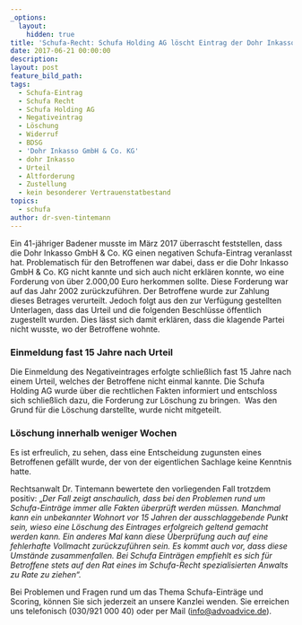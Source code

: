 ```yaml
---
_options:
  layout:
    hidden: true
title: 'Schufa-Recht: Schufa Holding AG löscht Eintrag der Dohr Inkasso GmbH & Co. KG'
date: 2017-06-21 00:00:00
description:
layout: post
feature_bild_path:
tags:
  - Schufa-Eintrag
  - Schufa Recht
  - Schufa Holding AG
  - Negativeintrag
  - Löschung
  - Widerruf
  - BDSG
  - 'Dohr Inkasso GmbH & Co. KG'
  - dohr Inkasso
  - Urteil
  - Altforderung
  - Zustellung
  - kein besonderer Vertrauenstatbestand
topics:
  - schufa
author: dr-sven-tintemann
---
```



Ein 41-j&auml;hriger Badener musste im M&auml;rz 2017 &uuml;berrascht feststellen, dass die Dohr Inkasso GmbH & Co. KG einen negativen Schufa-Eintrag veranlasst hat. Problematisch f&uuml;r den Betroffenen war dabei, dass er die Dohr Inkasso GmbH & Co. KG nicht kannte und sich auch nicht erkl&auml;ren konnte, wo eine Forderung von &uuml;ber 2.000,00 Euro herkommen sollte. Diese Forderung war auf das Jahr 2002 zur&uuml;ckzuf&uuml;hren. Der Betroffene wurde zur Zahlung dieses Betrages verurteilt. Jedoch folgt aus den zur Verf&uuml;gung gestellten Unterlagen, dass das Urteil und die folgenden Beschl&uuml;sse &ouml;ffentlich zugestellt wurden. Dies l&auml;sst sich damit erkl&auml;ren, dass die klagende Partei nicht wusste, wo der Betroffene wohnte.

### Einmeldung fast 15 Jahre nach Urteil

Die Einmeldung des Negativeintrages erfolgte schlie&szlig;lich fast 15 Jahre nach einem Urteil, welches der Betroffene nicht einmal kannte. Die Schufa Holding AG wurde &uuml;ber die rechtlichen Fakten informiert und entschloss sich schlie&szlig;lich dazu, die Forderung zur L&ouml;schung zu bringen.&nbsp; Was den Grund f&uuml;r die L&ouml;schung darstellte, wurde nicht mitgeteilt.

### L&ouml;schung innerhalb weniger Wochen

Es ist erfreulich, zu sehen, dass eine Entscheidung zugunsten eines Betroffenen gef&auml;llt wurde, der von der eigentlichen Sachlage keine Kenntnis hatte.

Rechtsanwalt Dr. Tintemann bewertete den vorliegenden Fall trotzdem positiv: „*Der Fall zeigt anschaulich, dass bei den Problemen rund um Schufa-Eintr&auml;ge immer alle Fakten &uuml;berpr&uuml;ft werden m&uuml;ssen. Manchmal kann ein unbekannter Wohnort vor 15 Jahren der ausschlaggebende Punkt sein, wieso eine L&ouml;schung des Eintrages erfolgreich geltend gemacht werden kann. Ein anderes Mal kann diese &Uuml;berpr&uuml;fung auch auf eine fehlerhafte Vollmacht zur&uuml;ckzuf&uuml;hren sein. Es kommt auch vor, dass diese Umst&auml;nde zusammenfallen. Bei Schufa Eintr&auml;gen empfiehlt es sich f&uuml;r Betroffene stets auf den Rat eines im Schufa-Recht spezialisierten Anwalts zu Rate zu ziehen“.*

Bei Problemen und Fragen rund um das Thema Schufa-Eintr&auml;ge und Scoring, k&ouml;nnen Sie sich jederzeit an unsere Kanzlei wenden. Sie erreichen uns telefonisch (030/921 000 40) oder per Mail ([info@advoadvice.de](mailto:info@advoadvice.de)).